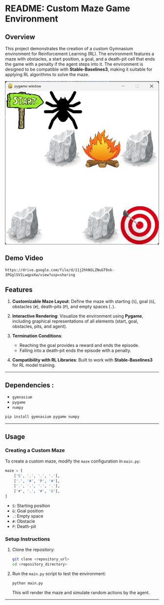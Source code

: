 # README: Custom Maze Game Environment

## Overview

This project demonstrates the creation of a custom Gymnasium environment for Reinforcement Learning (RL). The environment features a maze with obstacles, a start position, a goal, and a death-pit cell that ends the game with a penalty if the agent steps into it. The environment is designed to be compatible with **Stable-Baselines3**, making it suitable for applying RL algorithms to solve the maze.

![alt text](utils/screenshot.png)

## Demo Video
```
https://drive.google.com/file/d/11j2hhNSLZNuGT9sk-3PGglSV1LwqpxXw/view?usp=sharing
```

## Features

1. **Customizable Maze Layout**: Define the maze with starting (`S`), goal (`G`), obstacles (`#`), death-pits (`P`), and empty spaces (`.`).
2. **Interactive Rendering**: Visualize the environment using **Pygame**, including graphical representations of all elements (start, goal, obstacles, pits, and agent).
3. **Termination Conditions**:

   * Reaching the goal provides a reward and ends the episode.
   * Falling into a death-pit ends the episode with a penalty.
4. **Compatibility with RL Libraries**: Built to work with **Stable-Baselines3** for RL model training.

---

## Dependencies :
   * `gymnasium`
   * `pygame`
   * `numpy`

```bash
pip install gymnasium pygame numpy
```

---

## Usage

### Creating a Custom Maze

To create a custom maze, modify the `maze` configuration in `main.py`:

```python
maze = [
    ['S', '.', '.', '.'],
    ['.', '#', 'P', '#'],
    ['.', '.', '.', '.'],
    ['#', '.', '#', 'G'],
]
```

* `S`: Starting position
* `G`: Goal position
* `.`: Empty space
* `#`: Obstacle
* `P`: Death-pit

### Setup Instructions

1. Clone the repository:

   ```bash
   git clone <repository_url>
   cd <repository_directory>
   ```
2. Run the `main.py` script to test the environment:

   ```bash
   python main.py
   ```

   This will render the maze and simulate random actions by the agent.

---